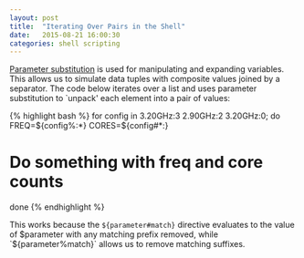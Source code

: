 ```yaml
---
layout: post
title:  "Iterating Over Pairs in the Shell"
date:   2015-08-21 16:00:30
categories: shell scripting
---
```


[Parameter substitution][parameter substitution] is used for manipulating and expanding variables.
This allows us to simulate data tuples with composite values joined by a separator.
The code below iterates over a list and uses parameter substitution to `unpack' each element into a pair of values:

{% highlight bash %}
for config in 3.20GHz:3 2.90GHz:2 3.20GHz:0; do
  FREQ=${config%:*}
  CORES=${config#*:}
  # Do something with freq and core counts
done
{% endhighlight %}

This works because the `${parameter#match}` directive evaluates to the value of $parameter with any matching prefix removed, while `${parameter%match}` allows us to remove matching suffixes.

[parameter substitution]: http://www.tldp.org/LDP/abs/html/parameter-substitution.html
